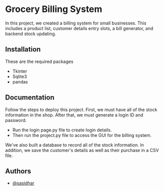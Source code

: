 # Grocery Billing System

In this project, we created a billing system for small businesses. This includes a product list, customer details entry slots, a bill generator, and backend stock updating.


## Installation

These are the required packages

* Tkinter
* Sqlite3
* pandas

    
## Documentation

Follow the steps to deploy this project. First, we must have all of the stock information in the shop. After that, we must generate a login ID and password.

* Run the login page.py file to create login details.
* Then run the project.py file to access the GUI for the billing system.

We've also built a database to record all of the stock information. In addition, we save the customer's details as well as their purchase in a CSV file.
## Authors

- [@sasidhar](https://github.com/sastrysasi4)

